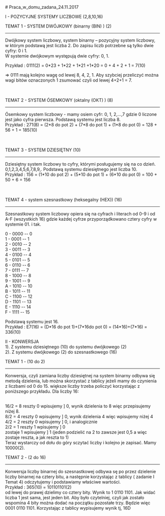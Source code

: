 <p># Praca_w_domu_zadana_24.11.2017<p>

 <p>    I - POZYCYJNE SYSTEMY LICZBOWE (2,8,10,16) <br><p>

<p>TEMAT 1 - SYSTEM DWÓJKOWY (binarny (BIN) ) (2) <br><hr>
  Dwójkowy system liczbowy, system binarny – pozycyjny system liczbowy, w którym podstawą jest liczba 2. Do zapisu liczb potrzebne są tylko dwie cyfry: 0 i 1. <br>
  W systemie dwójkowym występują dwie cyfry: 0, 1. <br>
  <p>Przykład : 0111(2) = 0*23 + 1*22 + 1*21 +1*20 = 0 + 4 + 2 + 1 = 7(10) <br><p> => 0111 mają kolejno wagę od lewej 8, 4, 2, 1. Aby szybciej przeliczyć można wagi bitów oznaczonych 1 zsumować czyli od lewej 4+2+1 = 7. 
  <br><br><br><p>
<p>  TEMAT 2 - SYSTEM ÓSEMKOWY (oktalny (OKT) ) (8)<br><hr>
 Ósemkowy system liczbowy - mamy osiem cyfr: 0, 1, 2,…,7 gdzie 0 liczone jest jako cyfra pierwsza. Podstawą systemu jest liczba 8. <br>
  Przykład : 271(8) = (2*8 do pot 2) + (7*8 do pot 1) + (1*8 do pot 0) = 128 + 56 + 1 = 185(10)
  <br><br><br><p>
<p>  TEMAT 3 - SYSTEM DZIESIĘTNY (10) <br><hr>
    Dziesiętny system liczbowy to cyfry, którymi posługujemy się na co dzień. 0,1,2,3,4,5,6,7,8,9,. Podstawą systemu dziesiętnego jest liczba 10.<br>
  Przykład : 156 = (1*10 do pot 2) + (5*10 do pot 1) + (6*10 do pot 0) = 100 + 50 + 6 = 156
<br><br><br><p>
<p>  TEMAT 4 - system szesnastkowy (heksegalny (HEX)) (16)<br><hr>
    Szesnastkowy system liczbowy opiera się na cyfrach i literach od 0-9 i od A-F (wszystkich 16) gdzie każdej cyfrze przyporządkowano cztery cyfry w systemie 01. i tak. <br><p>
    <p>0 - 0000 -- 0<br>
    1 - 0001 -- 1<br>
    2 - 0010 -- 2<br>
    3 - 0011 -- 3<br>
    4 - 0100 -- 4<br>
    5 - 0101 -- 5<br>
    6 - 0110 -- 6<br>
    7 - 0111 -- 7<br>
    8 - 1000 -- 8<br>
    9 - 1001 -- 9<br>
    A - 1010 -- 10<br>
    B - 1011 -- 11<br>
    C - 1100 -- 12<br>
    D - 1101 -- 13<br>
    E - 1110 -- 14<br>
    F - 1111 -- 15<br><p>
   <p> Podstawą systemu jest 16. <br>
      Przykład : E7(16) = (D*16 do pot 1)+(7*16do pot 0) = (14*16)+(7*16) = 336(10)<br><p>
       
       
 <p> II - KONWERSJA <br>
    1). Z systemu dziesiętnego (10) do systemu dwójkowego (2) <br>
    2). Z systemu dwójkowego (2) do szesnastkowego (16)<br><p> 
 
 <p> TEMAT 1 - (10 do 2)<br><hr>
 
 Konwersja, czyli zamiana liczby dziesiętnej na system binarny odbywa się metodą dzielenia, lub można skorzystać z tablicy jeżeli mamy do czynienia z liczbami od 0 do 15. większe liczby trzeba policzyć korzystając z poniższego przykładu. 
 Dla liczby 16:<p> <br>
 16/2 = 8 reszty 0 wpisujemy ] 0, wynik dzielenia to 8 więc przepisujemy niżej 8.<br>
  8/2 = 4 reszty 0 wpisujemy ] 0, wynik dzielenia 4 więc wpisujemy niżej 4<br>
  4/2 = 2 reszty 0 wpisujemy ] 0, i analogicznie<br>
  2/2 = 1 reszty 1 wpisujemy ] 0 <br>
  zostaje 1        wpisujemy ] 1 (jeden podzielić na 2 to zawsze jest 0,5 a więc zostaje reszta, a jak reszta to 1)<br>
  Teraz wystarczy od dołu do góry sczytać liczby i kolejno je zapisać. Mamy 10000(2). <br>
 
 <p>TEMAT 2 - (2 do 16)<br><hr><p>
 
 <p>Konwersja liczby binarnej do szesnastkowej odbywa sę po przez dzielenie liczby binarnej na cztery bitu, a następnie korzystając z tablicy ( zadanie I Temat 4) odczytujemy i podstawiamy właściwe wartości. <br>
 Przykład :  365(10) = 101101101(2)<br>
 od lewej do prawej dzielimy co cztery bity. Wynik to 1 0110 1101. Jak widać liczba 1 jest sama, jest jeden bit. Aby było czytelniej, czyli jak zostało wspomina 4 bity można dodać na początku pozostałe trzy. Będzie więc 0001 0110 1101. Korzystając z tablicy wypisujemy wynik tj, 16D<br><p>
